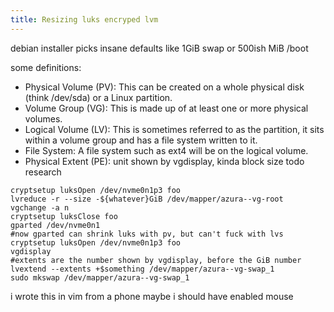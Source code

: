 ```yaml
---
title: Resizing luks encryped lvm
---
```


debian installer picks insane defaults like 1GiB swap or 500ish MiB /boot

some definitions:
* Physical Volume (PV): This can be created on a whole physical disk (think /dev/sda) or a Linux partition.
* Volume Group (VG): This is made up of at least one or more physical volumes.
* Logical Volume (LV): This is sometimes referred to as the partition, it sits within a volume group and has a file system written to it.
* File System: A file system such as ext4 will be on the logical volume.
* Physical Extent (PE): unit shown by vgdisplay, kinda block size todo research
```
cryptsetup luksOpen /dev/nvme0n1p3 foo
lvreduce -r --size -${whatever}GiB /dev/mapper/azura--vg-root
vgchange -a n
cryptsetup luksClose foo
gparted /dev/nvme0n1
#now gparted can shrink luks with pv, but can't fuck with lvs
cryptsetup luksOpen /dev/nvme0n1p3 foo
vgdisplay
#extents are the number shown by vgdisplay, before the GiB number
lvextend --extents +$something /dev/mapper/azura--vg-swap_1
sudo mkswap /dev/mapper/azura--vg-swap_1
````
i wrote this in vim from a phone
maybe i should have enabled mouse
